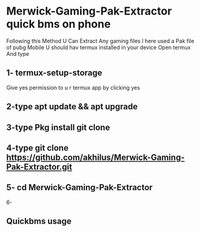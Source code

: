 # Merwick-Gaming-Pak-Extractor quick bms on phone
Following this Method U Can Extract Any gaming files
I here used a Pak file of pubg Mobile
U should hav termux installed in your device
Open termux 
And type 

1- termux-setup-storage 
------------------------

Give yes permission to u r termux app by clicking yes

2-type apt update && apt upgrade 
------------------------
3-type Pkg install git clone
------------------------
4-type git clone https://github.com/akhilus/Merwick-Gaming-Pak-Extractor.git
------------------------------------------------------------------------------

5- cd Merwick-Gaming-Pak-Extractor
--------------------------------------------------------

6- 


Quickbms usage 
------------------


